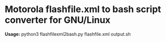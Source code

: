 # Motorola flashfile.xml to bash script converter for GNU/Linux



**Usage:** python3 flashfilexml2bash.py flashfile.xml output.sh